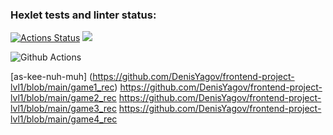 ### Hexlet tests and linter status:
[![Actions Status](https://github.com/DenisYagov/frontend-project-lvl1/workflows/hexlet-check/badge.svg)](https://github.com/DenisYagov/frontend-project-lvl1/actions)
<a href="https://codeclimate.com/github/codeclimate/codeclimate/maintainability"><img src="https://api.codeclimate.com/v1/badges/a99a88d28ad37a79dbf6/maintainability" /></a>

![Github Actions](https://github.com/DenisYagov/frontend-project-lvl1/actions/workflows/github-actions-demo.yml/badge.svg)

 [as-kee-nuh-muh] (https://github.com/DenisYagov/frontend-project-lvl1/blob/main/game1_rec)
https://github.com/DenisYagov/frontend-project-lvl1/blob/main/game2_rec
https://github.com/DenisYagov/frontend-project-lvl1/blob/main/game3_rec
https://github.com/DenisYagov/frontend-project-lvl1/blob/main/game4_rec